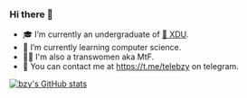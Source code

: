 ### Hi there 👋

<!--
**bzy-nya/bzy-nya** is a ✨ _special_ ✨ repository because its `README.md` (this file) appears on your GitHub profile.

Here are some ideas to get you started:

- 🔭 I’m currently working on ...
- 🌱 I’m currently learning ...
- 👯 I’m looking to collaborate on ...
- 🤔 I’m looking for help with ...
- 💬 Ask me about ...
- 📫 How to reach me: ...
- 😄 Pronouns: ...
- ⚡ Fun fact: ...
-->


- 🎓 I’m currently an undergraduate of [🏫 XDU](https://www.xidian.edu.cn/).
- 🌱 I’m currently learning computer science.
- 🏳️‍⚧️ I'm also a transwomen aka MtF.
- 💬 You can contact me at https://t.me/telebzy on telegram.


[![bzy's GitHub stats](https://github-readme-stats.vercel.app/api?username=bzy-nya&show_icons=true&include_all_commits=true)](https://github.com/anuraghazra/github-readme-stats)

